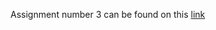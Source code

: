 Assignment number 3 can be found on this [link](https://stat545-ubc-hw-2019-20.github.io/stat545-hw-erika-luna/) 
